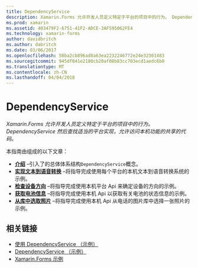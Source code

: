```yaml
---
title: DependencyService
description: Xamarin.Forms 允许开发人员定义特定于平台的项目中的行为。 DependencyService 然后查找适当的平台实现，允许访问本机功能的共享的代码。
ms.prod: xamarin
ms.assetid: 403479F2-6751-41F2-ADCE-3AF595062FE4
ms.technology: xamarin-forms
author: davidbritch
ms.author: dabritch
ms.date: 03/06/2017
ms.openlocfilehash: 58ba2cb896ad8a63ea2232246772e24e32301483
ms.sourcegitcommit: 945df041e2180cb20af08b83cc703ecd1aedc6b0
ms.translationtype: MT
ms.contentlocale: zh-CN
ms.lasthandoff: 04/04/2018
---
```

# <a name="dependencyservice"></a>DependencyService

_Xamarin.Forms 允许开发人员定义特定于平台的项目中的行为。DependencyService 然后查找适当的平台实现，允许访问本机功能的共享的代码。_

本指南由组成的以下文章：

- **[介绍](introduction.md)** &ndash;引入了的总体体系结构`DependencyService`概念。
- **[实现文本到语音转换](text-to-speech.md)** &ndash;将指导完成使用每个平台的本机文本到语音转换系统的示例。
- **[检查设备方向](device-orientation.md)** &ndash;将指导完成使用本机平台 Api 来确定设备的方向的示例。
- **[获取电池信息](battery-info.md)** &ndash;将指导完成使用本机 Api 以获取有关电池的状态信息的示例。
- **[从库中选取照片](photo-picker.md)** &ndash;将指导完成使用本机 Api 从电话的图片库中选择一张照片的示例。


## <a name="related-links"></a>相关链接

- [使用 DependencyService （示例）](https://developer.xamarin.com/samples/UsingDependencyService)
- [DependencyService （示例）](https://developer.xamarin.com/samples/xamarin-forms/DependencyService/DependencyServiceSample)
- [Xamarin.Forms 示例](https://github.com/xamarin/xamarin-forms-samples)

